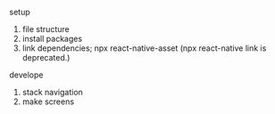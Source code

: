 setup

1. file structure
2. install packages
3. link dependencies; npx react-native-asset (npx react-native link is deprecated.)

develope

1. stack navigation
2. make screens
